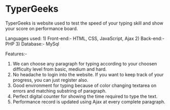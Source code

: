 # TyperGeeks
TyperGeeks is website used to test the speed of your typing skill and show your score on performance board.

Languages used:
    1) Front-end:- HTML, CSS, JavaScript, Ajax
    2) Back-end:- PHP
    3) Database:- MySql
    
Features:-
  1) We can choose any paragraph for typing according to your choosen difficulty level from basic, medium and hard.
  2) No headache to login into the website. If you want to keep track of your progress, you can just register also.
  3) Good environment for typing because of color changing textarea on errors and matching substring of paragraph.
  4) Perfect digital counter for showing the time required to type the text.
  5) Performance record is updated using Ajax at every complete paragraph.
